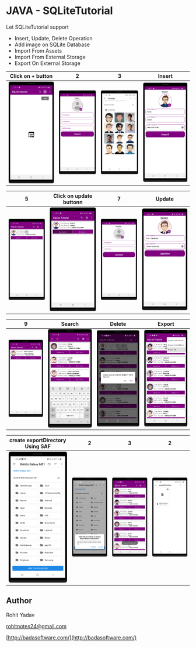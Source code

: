 # JAVA - SQLiteTutorial #

Let SQLiteTutorial support

- Insert, Update, Delete Operation
- Add image on SQLite Database
- Import From Assets
- Import From External Storage
- Export On External Storage

|           Click on + button       |                 2                 |                 3                 |              Insert              |
|-----------------------------------|-----------------------------------|-----------------------------------|----------------------------------|
| <img src="art/1.png" width="250"> | <img src="art/2.png" width="250"> | <img src="art/3.png" width="250"> |<img src="art/4.png" width="250"> |

|                  5                |      Click on update buttonn      |                 7                 |              Update              |
|-----------------------------------|-----------------------------------|-----------------------------------|----------------------------------|
| <img src="art/5.png" width="250"> | <img src="art/6.png" width="250"> | <img src="art/7.png" width="250"> |<img src="art/8.png" width="250"> |

|                  9                |              Search               |             Delete                |              Export              |
|-----------------------------------|-----------------------------------|-----------------------------------|----------------------------------|
| <img src="art/9.png" width="250"> | <img src="art/10.png" width="250">| <img src="art/11.png" width="250">|<img src="art/12.png" width="250">|

|create exportDirectory Using SAF    |               2                  |                    3                 |                 2                |              
|------------------------------------|----------------------------------|--------------------------------------|----------------------------------|
| <img src="art/13.png" width="250"> |<img src="art/14.png" width="250">| <img src="art/15.png" width="250">   |<img src="art/16.png" width="250">|

## Author ##

Rohit Yadav

[rohitnotes24@gmail.com](mailto:rohitnotes24@gmail.com)

[http://badasoftware.com/](http://badasoftware.com/)
